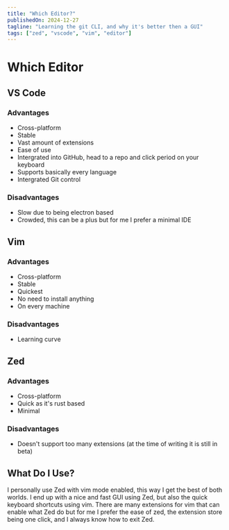 ```yaml
---
title: "Which Editor?"
publishedOn: 2024-12-27
tagline: "Learning the git CLI, and why it's better then a GUI"
tags: ["zed", "vscode", "vim", "editor"]
---
```


# Which Editor

## VS Code

### Advantages

- Cross-platform
- Stable
- Vast amount of extensions
- Ease of use
- Intergrated into GitHub, head to a repo and click period on your keyboard
- Supports basically every language
- Intergrated Git control

### Disadvantages

- Slow due to being electron based
- Crowded, this can be a plus but for me I prefer a minimal IDE

## Vim

### Advantages

- Cross-platform
- Stable
- Quickest
- No need to install anything
- On every machine

### Disadvantages

- Learning curve

## Zed

### Advantages

- Cross-platform
- Quick as it's rust based
- Minimal

### Disadvantages

- Doesn't support too many extensions (at the time of writing it is still in
  beta)

## What Do I Use?

I personally use Zed with vim mode enabled, this way I get the best of both
worlds. I end up with a nice and fast GUI using Zed, but also the quick keyboard
shortcuts using vim. There are many extensions for vim that can enable what Zed
do but for me I prefer the ease of zed, the extension store being one click, and
I always know how to exit Zed.
